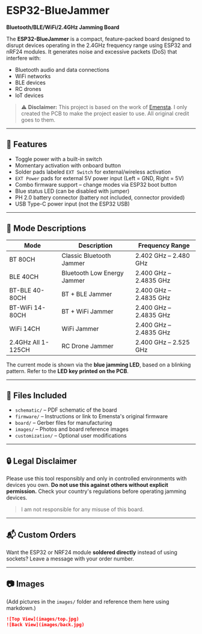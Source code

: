 # ESP32-BlueJammer

**Bluetooth/BLE/WiFi/2.4GHz Jamming Board**

The **ESP32-BlueJammer** is a compact, feature-packed board designed to disrupt devices operating in the 2.4GHz frequency range using ESP32 and nRF24 modules. It generates noise and excessive packets (DoS) that interfere with:

- Bluetooth audio and data connections
- WiFi networks
- BLE devices
- RC drones
- IoT devices

> ⚠️ **Disclaimer:** This project is based on the work of [Emensta](https://github.com/EmenstaNougat/ESP32-BlueJammer). I only created the PCB to make the project easier to use. All original credit goes to them.

---

## 🔧 Features

- Toggle power with a built-in switch
- Momentary activation with onboard button
- Solder pads labeled `EXT Switch` for external/wireless activation
- `EXT Power` pads for external 5V power input (Left = GND, Right = 5V)
- Combo firmware support – change modes via ESP32 boot button
- Blue status LED (can be disabled with jumper)
- PH 2.0 battery connector (battery not included, connector provided)
- USB Type-C power input (not the ESP32 USB)

---

## 🔌 Mode Descriptions

| Mode | Description | Frequency Range |
|------|-------------|-----------------|
| BT 80CH | Classic Bluetooth Jammer | 2.402 GHz – 2.480 GHz |
| BLE 40CH | Bluetooth Low Energy Jammer | 2.400 GHz – 2.4835 GHz |
| BT-BLE 40-80CH | BT + BLE Jammer | 2.400 GHz – 2.4835 GHz |
| BT-WiFi 14-80CH | BT + WiFi Jammer | 2.400 GHz – 2.4835 GHz |
| WiFi 14CH | WiFi Jammer | 2.400 GHz – 2.4835 GHz |
| 2.4GHz All 1-125CH | RC Drone Jammer | 2.400 GHz – 2.525 GHz |

The current mode is shown via the **blue jamming LED**, based on a blinking pattern. Refer to the **LED key printed on the PCB**.

---

## 📂 Files Included

- `schematic/` – PDF schematic of the board
- `firmware/` – Instructions or link to Emensta's original firmware
- `board/` – Gerber files for manufacturing
- `images/` – Photos and board reference images
- `customization/` – Optional user modifications

---

## 🔒 Legal Disclaimer

Please use this tool responsibly and only in controlled environments with devices you own. **Do not use this against others without explicit permission.** Check your country's regulations before operating jamming devices.

> I am not responsible for any misuse of this board.

---

## 📬 Custom Orders

Want the ESP32 or NRF24 module **soldered directly** instead of using sockets? Leave a message with your order number.

---

## 📷 Images

(Add pictures in the `images/` folder and reference them here using markdown.)

```markdown
![Top View](images/top.jpg)
![Back View](images/back.jpg)
